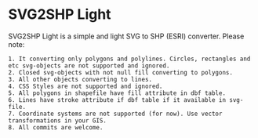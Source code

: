 # SVG2SHP Light
SVG2SHP Light is a simple and light SVG to SHP (ESRI) converter.
Please note:

    1. It converting only polygons and polylines. Circles, rectangles and etc svg-objects are not supported and ignored.
    2. Closed svg-objects with not null fill converting to polygons.
    3. All other objects converting to lines.
    4. CSS Styles are not supported and ignored.
    5. All polygons in shapefile have fill attribute in dbf table.
    6. Lines have stroke attribute if dbf table if it available in svg-file. 
    7. Coordinate systems are not supported (for now). Use vector transformations in your GIS.
    8. All commits are welcome.